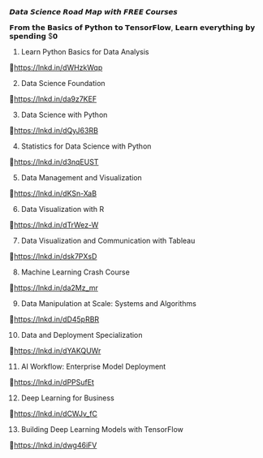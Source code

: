
𝘿𝙖𝙩𝙖 𝙎𝙘𝙞𝙚𝙣𝙘𝙚 𝙍𝙤𝙖𝙙 𝙈𝙖𝙥 𝙬𝙞𝙩𝙝 𝙁𝙍𝙀𝙀 𝘾𝙤𝙪𝙧𝙨𝙚𝙨

𝗙𝗿𝗼𝗺 𝘁𝗵𝗲 𝗕𝗮𝘀𝗶𝗰𝘀 𝗼𝗳 𝗣𝘆𝘁𝗵𝗼𝗻 𝘁𝗼 𝗧𝗲𝗻𝘀𝗼𝗿𝗙𝗹𝗼𝘄, 𝗟𝗲𝗮𝗿𝗻 𝗲𝘃𝗲𝗿𝘆𝘁𝗵𝗶𝗻𝗴 𝗯𝘆 𝘀𝗽𝗲𝗻𝗱𝗶𝗻𝗴 $𝟬

1. Learn Python Basics for Data Analysis

🔗https://lnkd.in/dWHzkWqp

2. Data Science Foundation

🔗https://lnkd.in/da9z7KEF

3. Data Science with Python

🔗https://lnkd.in/dQyJ63RB

4. Statistics for Data Science with Python

🔗https://lnkd.in/d3nqEUST

5. Data Management and Visualization

🔗https://lnkd.in/dKSn-XaB

6. Data Visualization with R

🔗https://lnkd.in/dTrWez-W

7. Data Visualization and Communication with Tableau

🔗https://lnkd.in/dsk7PXsD

8. Machine Learning Crash Course

🔗https://lnkd.in/da2Mz_mr

9. Data Manipulation at Scale: Systems and Algorithms

🔗https://lnkd.in/dD45pRBR

10. Data and Deployment Specialization

🔗https://lnkd.in/dYAKQUWr

11. AI Workflow: Enterprise Model Deployment

🔗https://lnkd.in/dPPSufEt

12. Deep Learning for Business

🔗https://lnkd.in/dCWJv_fC

13. Building Deep Learning Models with TensorFlow

🔗https://lnkd.in/dwg46iFV
